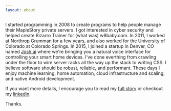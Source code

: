 ```yaml
---
layout: about
---
```

I started programming in 2008 to create programs to help people manage their MapleStory private servers. I got interested in cyber security and helped create Bizarro Trainer for (what was) w8baby.com. In 2011, I worked at Northrop Grumman for a few years, and also worked for the University of Colorado at Colorado Springs. In 2015, I joined a startup in Denver, CO named [Josh.ai](https://www.josh.ai) where we're bringing you a natural voice interface for controlling your smart home devices. I've done everthing from crawling under the floor to wire server racks all the way up the stack to writing CSS. I believe software should be robust, reliable, and performant. These days I enjoy machine learning, home automation, cloud infrastructure and scaling, and native Android development.

If you want more details, I encourage you to read my [full story](http://stackoverflow.com/story/aaronbatilo) or checkout my [linkedin](https://www.linkedin.com/in/abatilo).

Thanks.
